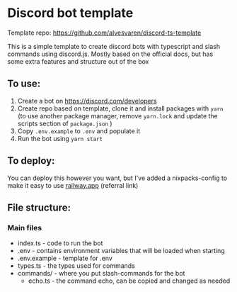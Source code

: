 # Discord bot template

Template repo: https://github.com/alvesvaren/discord-ts-template

This is a simple template to create discord bots with typescript and slash
commands using discord.js. Mostly based on the official docs, but has some extra features and
structure out of the box

## To use:

1. Create a bot on https://discord.com/developers
1. Create repo based on template, clone it and install packages with `yarn` (to
   use another package manager, remove `yarn.lock` and update the scripts
   section of `package.json` )
1. Copy `.env.example` to `.env` and populate it
1. Run the bot using `yarn start`

## To deploy:

You can deploy this however you want, but I've added a nixpacks-config to make
it easy to use [railway.app](https://railway.app?referralCode=HvmU0L) (referral
link)

## File structure:

### Main files

- index.ts - code to run the bot
- .env - contains environment variables that will be loaded when starting
- .env.example - template for .env
- types.ts - the types used for commands
- commands/ - where you put slash-commands for the bot
  - echo.ts - the command echo, can be copied and changed as needed
